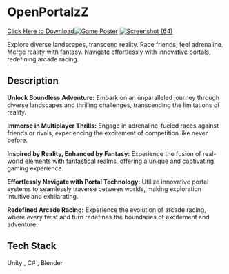 # OpenPortalzZ

[Click Here to Download![Game Poster](https://img.itch.zone/aW1hZ2UvMjU1NDYyOC8xNTIwMjQ1Ny5wbmc=/original/xVwaAQ.png)](https://somebaryy.itch.io/openportalzzz)
[![Screenshot (64)](https://github.com/Amon20044/OpenPortalzZ/assets/111745899/b385f444-2a5a-438c-808c-bfed400a3d0e)
](https://youtu.be/iDiE5rCbARY?si=dGS8LImom_0YzhsL)



Explore diverse landscapes, transcend reality. Race friends, feel adrenaline. Merge reality with fantasy. Navigate effortlessly with innovative portals, redefining arcade racing.

## Description

**Unlock Boundless Adventure:**
Embark on an unparalleled journey through diverse landscapes and thrilling challenges, transcending the limitations of reality.

**Immerse in Multiplayer Thrills:**
Engage in adrenaline-fueled races against friends or rivals, experiencing the excitement of competition like never before.

**Inspired by Reality, Enhanced by Fantasy:**
Experience the fusion of real-world elements with fantastical realms, offering a unique and captivating gaming experience.

**Effortlessly Navigate with Portal Technology:**
Utilize innovative portal systems to seamlessly traverse between worlds, making exploration intuitive and exhilarating.

**Redefined Arcade Racing:**
Experience the evolution of arcade racing, where every twist and turn redefines the boundaries of excitement and adventure.

## Tech Stack
Unity , C# , Blender
